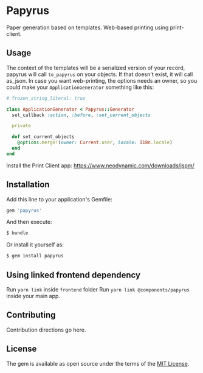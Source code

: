 # Papyrus

Paper generation based on templates. Web-based printing using print-client.

## Usage

The context of the templates will be a serialized version of your record, papyrus will call `to_papyrus` on your objects. If that doesn't exist, it will call as_json.
In case you want web-printing, the options needs an owner, so you could make your `ApplicationGenerator` something like this:

```ruby
# frozen_string_literal: true

class ApplicationGenerator < Papyrus::Generator
  set_callback :action, :before, :set_current_objects

  private

  def set_current_objects
    @options.merge!(owner: Current.user, locale: I18n.locale)
  end
end
```

Install the Print Client app: https://www.neodynamic.com/downloads/jspm/

## Installation

Add this line to your application's Gemfile:

```ruby
gem 'papyrus'
```

And then execute:

```bash
$ bundle
```

Or install it yourself as:

```bash
$ gem install papyrus
```

## Using linked frontend dependency

Run `yarn link` inside `frontend` folder
Run `yarn link @components/papyrus` inside your main app.

## Contributing

Contribution directions go here.

## License

The gem is available as open source under the terms of the [MIT License](https://opensource.org/licenses/MIT).
